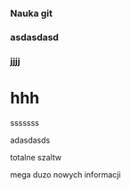 ### Nauka git


### asdasdasd

### jjjj
# hhh


sssssss


adasdasds

totalne szaltw

mega duzo nowych informacji
